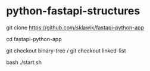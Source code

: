 # python-fastapi-structures


git clone https://github.com/sklawik/fastapi-python-app

cd fastapi-python-app

git checkout binary-tree / git checkout linked-list

bash ./start.sh
